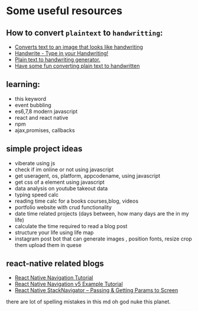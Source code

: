 # Some useful resources

## How to convert `plaintext` to `handwritting`:

- [Converts text to an image that looks like handwriting](https://pythonawesome.com/converts-text-to-an-image-that-looks-like-handwriting/)
- [Handwrite - Type in your Handwriting!](https://pypi.org/project/handwrite/)
- [Plain text to handwriting generator.](https://thesage21.github.io/handwritten/)
- [Have some fun converting plain text to handwritten](https://www.opensourceforu.com/2016/11/converting-plain-text-handwritten/?amp)

## learning:

- this keyword
- event bubbling
- es6,7,8 modern javascript
- react and react native
- npm
- ajax,promises, callbacks

## simple project ideas

- viberate using js
- check if im online or not using javascript
- get useragent, os, platform, appcodename, using javascript
- get css of a element using javascript
- data analysis on youtube takeout data
- typing speed calc
- reading time calc for a books courses,blog, videos
- portfolio website with crud functionality
- date time related projects (days between, how many days are the in my life)
- calculate the time required to read a blog post
- structure your life using life map
- instagram post bot that can generate images , position fonts, resize crop them upload them in quese


## react-native related blogs
- [React Native Navigation Tutorial](https://www.robinwieruch.de/react-native-navigation)
- [React Native Navigation v5 Example Tutorial](https://www.positronx.io/react-native-navigation-example-tutorial/)
- [React Native StackNavigator – Passing & Getting Params to Screen](https://www.positronx.io/react-native-stack-navigator-passing-getting-params-to-screen/)

there are lot of spelling mistakes in this md oh god nuke this planet.

